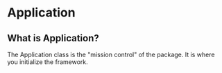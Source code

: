 # Application

## What is Application?
The Application class is the "mission control" of the package. It is where you initialize the framework.